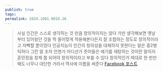 ```yaml
---
publish: true
tags: 
permalink: 2024.1001.0016.26
---
```

> 사실 인간은 스스로 생각하는 것 만큼 창의적이지는 않다 가만 생각해보면 옛날부터 있어왔던 것을 딱 들어맞게 적용해본다든지 잘 조합하는 정도로 창의적이라고 자뻑할 뿐이었다 인공지능이 인간의 창의성을 대체하지 못한다는 말은 중2병틱하다 그런 말 조차 언젠가 어디선가 줏어들은 얘기를 재탕하는 것이란 말이지 훈민정음 창제 쯤 되어야 창의적이라고 부를 수 있다 창의적인거 제대로 한 번만 해도 너무나 대단한 거라서 역사에 이름을 써준다
> [Facebook 포스트](https://www.facebook.com/share/p/PDy6d1X9gJZiVzCg/)